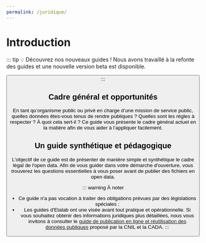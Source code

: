 ```yaml
---
permalink: /juridique/
---
```


# Introduction

::: tip 💡 Découvrez nos nouveaux guides !
Nous avons travaillé à la refonte des guides et une nouvelle version beta est disponible.

<Button link="https://guides.data.gouv.fr/publier-des-donnees/guide-juridique" text="Découvrir les nouveaux guides"/>
:::

## Cadre général et opportunités   
En tant qu’organisme public ou privé en charge d’une mission de service public, quelles données êtes-vous tenus de rendre publiques ? Quelles sont les règles à respecter ? À quoi cela sert-il ? Ce guide vous présente le cadre général actuel en la matière afin de vous aider à l’appliquer facilement.

## Un guide synthétique et pédagogique

L'objectif de ce guide est de présenter de manière simple et synthétique le cadre légal de l'open data. Afin de vous guider dans votre démarche d'ouverture, vous trouverez les questions essentielles à vous poser avant de publier des fichiers en open data. 

::: warning À noter 
* Ce guide n'a pas vocation à traiter des obligations prévues par des législations spéciales ;
* Les guides d'Etalab ont une visée avant tout pratique et opérationnelle.  Si vous souhaitez obtenir des informations juridiques plus détaillées, nous vous invitons à consulter le [guide de publication en ligne et réutilisation des données publiques](https://www.cnil.fr/fr/publication-en-ligne-et-reutilisation-des-donnees-publiques-open-data) proposé par la CNIL et la CADA.
:::


